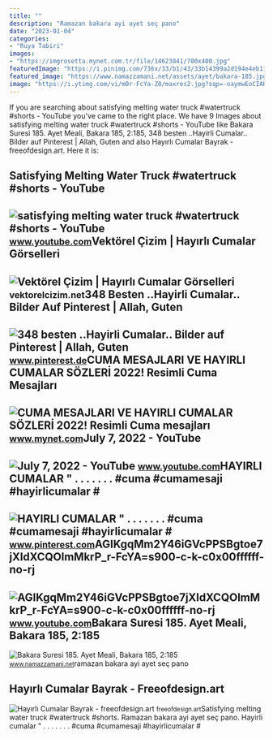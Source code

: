 ```yaml
---
title: ""
description: "Ramazan bakara ayi ayet seç pano"
date: "2023-01-04"
categories:
- "Ruya Tabiri"
images:
- "https://imgrosetta.mynet.com.tr/file/14623841/700x400.jpg"
featuredImage: "https://i.pinimg.com/736x/33/b1/43/33b14399a2d194e4eb1148bac32a3e9d.jpg"
featured_image: "https://www.namazzamani.net/assets/ayet/bakara-185.jpg"
image: "https://i.ytimg.com/vi/m0r-FcYa-Z0/maxres2.jpg?sqp=-oaymwEoCIAKENAF8quKqQMcGADwAQH4Ac4FgAKACooCDAgAEAEYZSBfKCgwDw==&amp;rs=AOn4CLARGiQtdtLXqEDmc4Tb0hax5NY8Jg"
---
```


If you are searching about satisfying melting water truck #watertruck #shorts - YouTube you've came to the right place. We have 9 Images about satisfying melting water truck #watertruck #shorts - YouTube like Bakara Suresi 185. Ayet Meali, Bakara 185, 2:185, 348 besten ..Hayirli Cumalar.. Bilder auf Pinterest | Allah, Guten and also Hayırlı Cumalar Bayrak - freeofdesign.art. Here it is:

Satisfying Melting Water Truck #watertruck #shorts - YouTube
------------------------------------------------------------

 ![satisfying melting water truck #watertruck #shorts - YouTube](https://i.ytimg.com/vi/m0r-FcYa-Z0/maxres2.jpg?sqp=-oaymwEoCIAKENAF8quKqQMcGADwAQH4Ac4FgAKACooCDAgAEAEYZSBfKCgwDw==&rs=AOn4CLARGiQtdtLXqEDmc4Tb0hax5NY8Jg) <small>www.youtube.com</small>Vektörel Çizim | Hayırlı Cumalar Görselleri
-------------------------------------------

 ![Vektörel Çizim | Hayırlı Cumalar Görselleri](http://www.vektorelcizim.net/uploads/file/images/hayirli_cumalar_1908162.jpg) <small>vektorelcizim.net</small>348 Besten ..Hayirli Cumalar.. Bilder Auf Pinterest | Allah, Guten
------------------------------------------------------------------

 ![348 besten ..Hayirli Cumalar.. Bilder auf Pinterest | Allah, Guten](https://i.pinimg.com/736x/33/b1/43/33b14399a2d194e4eb1148bac32a3e9d.jpg) <small>www.pinterest.de</small>CUMA MESAJLARI VE HAYIRLI CUMALAR SÖZLERİ 2022! Resimli Cuma Mesajları
----------------------------------------------------------------------

 ![CUMA MESAJLARI VE HAYIRLI CUMALAR SÖZLERİ 2022! Resimli Cuma mesajları](https://imgrosetta.mynet.com.tr/file/14623841/700x400.jpg) <small>www.mynet.com</small>July 7, 2022 - YouTube
----------------------

 ![July 7, 2022 - YouTube](https://i.ytimg.com/vi/EmnGMIJCpnY/maxres2.jpg?sqp=-oaymwEoCIAKENAF8quKqQMcGADwAQH4AZQDgALQBYoCDAgAEAEYfyAmKBwwDw==&rs=AOn4CLDP-kSHrFjtubbdVwtR_Qb5r_fcyA) <small>www.youtube.com</small>HAYIRLI CUMALAR " . . . . . . . #cuma #cumamesaji #hayirlicumalar #
-------------------------------------------------------------------

 ![HAYIRLI CUMALAR " . . . . . . . #cuma #cumamesaji #hayirlicumalar #](https://i.pinimg.com/originals/e2/92/56/e29256d9620c157d8f34dab6143ab7d1.jpg) <small>www.pinterest.com</small>AGIKgqMm2Y46iGVcPPSBgtoe7jXIdXCQOlmMkrP\_r-FcYA=s900-c-k-c0x00ffffff-no-rj
--------------------------------------------------------------------------

 ![AGIKgqMm2Y46iGVcPPSBgtoe7jXIdXCQOlmMkrP_r-FcYA=s900-c-k-c0x00ffffff-no-rj](https://yt3.googleusercontent.com/ytc/AGIKgqMm2Y46iGVcPPSBgtoe7jXIdXCQOlmMkrP_r-FcYA=s900-c-k-c0x00ffffff-no-rj) <small>www.youtube.com</small>Bakara Suresi 185. Ayet Meali, Bakara 185, 2:185
------------------------------------------------

 ![Bakara Suresi 185. Ayet Meali, Bakara 185, 2:185](https://www.namazzamani.net/assets/ayet/bakara-185.jpg) <small>www.namazzamani.net</small>ramazan bakara ayi ayet seç pano

Hayırlı Cumalar Bayrak - Freeofdesign.art
-----------------------------------------

 ![Hayırlı Cumalar Bayrak - freeofdesign.art](https://i.pinimg.com/736x/95/0d/17/950d1785fcca682126d37536fe32d957.jpg) <small>freeofdesign.art</small>Satisfying melting water truck #watertruck #shorts. Ramazan bakara ayi ayet seç pano. Hayirli cumalar " . . . . . . . #cuma #cumamesaji #hayirlicumalar #
